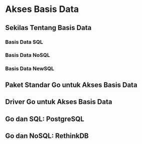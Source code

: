# Akses Basis Data

## Sekilas Tentang Basis Data



### Basis Data SQL



### Basis Data NoSQL


### Basis Data NewSQL



## Paket Standar Go untuk Akses Basis Data




## Driver Go untuk Akses Basis Data




## Go dan SQL: PostgreSQL



## Go dan NoSQL: RethinkDB





